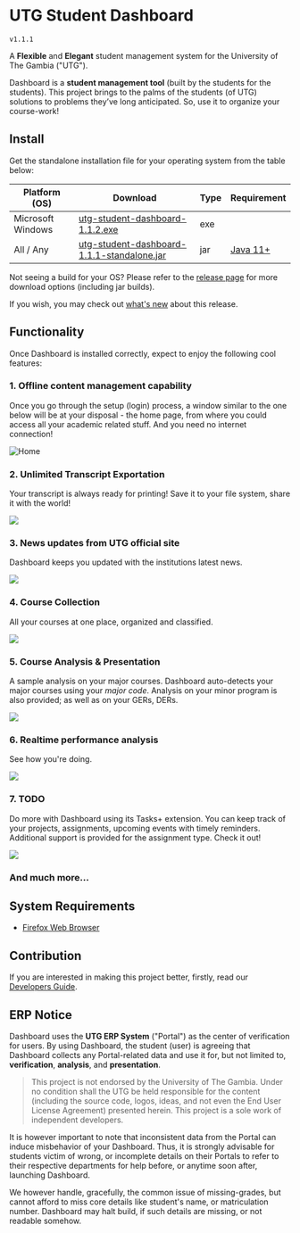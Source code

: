 # UTG Student Dashboard

`v1.1.1`

A **Flexible** and **Elegant** student management system for the University of The Gambia ("UTG").

Dashboard is a **student management tool** (built by the students for the students).
This project brings to the palms of the students (of UTG) solutions to problems they’ve long anticipated. So, use it to organize your course-work!

## Install

Get the standalone installation file for your operating system from the table below:

| Platform (OS) | Download                                                                                                                                                            | Type | Requirement |
| ----- |---------------------------------------------------------------------------------------------------------------------------------------------------------------------|------| ----- |
| Microsoft Windows | [utg-student-dashboard-1.1.2.exe](https://github.com/wdrammeh/utg-student-dashboard/releases/download/v1.1.2/utg-student-dashboard-1.1.2.exe)                       | exe  |  |
| All / Any | [utg-student-dashboard-1.1.1-standalone.jar](https://github.com/wdrammeh/utg-student-dashboard/releases/download/v1.1.2/utg-student-dashboard-1.1.2-standalone.jar) | jar  | [Java 11+](https://www.oracle.com/java/technologies/downloads/) |

Not seeing a build for your OS? Please refer to the [release page](https://github.com/wdrammeh/utg-student-dashboard/releases) for more download options (including jar builds).

If you wish, you may check out [what's new](ChangeLog.md) about this release.

## Functionality

Once Dashboard is installed correctly, expect to enjoy the following cool features:

### 1. **Offline** content management capability

Once you go through the setup (login) process, a window similar to the one below will be at your disposal - the home page, from where you could access all your academic related stuff. And you need no internet connection!

![Home](docs/screen/home.png)

### 2. **Unlimited** Transcript Exportation

Your transcript is always ready for printing! Save it to your file system, share it with the world!

![](docs/screen/transcript-home.png)

### 3. **News** updates from UTG official site

Dashboard keeps you updated with the institutions latest news.

![](docs/screen/news-home.png)

### 4. Course Collection

All your courses at one place, organized and classified.

![](docs/screen/modules-home.png)

### 5. Course Analysis & Presentation

A sample analysis on your major courses. Dashboard auto-detects your major courses using your _major code_. Analysis on your minor program is also provided; as well as on your GERs, DERs.

![](docs/screen/my-majors-sample.png)

### 6. Realtime performance analysis

See how you're doing.

![](docs/screen/semester-to-semester-performsnce-sketch.png)

### 7. TODO

Do more with Dashboard using its Tasks+ extension. You can keep track of your projects, assignments, upcoming events with timely reminders. Additional support is provided for the assignment type. Check it out!

![](docs/screen/task-menu.png)

### And much more...

## System Requirements

- [Firefox Web Browser](https://www.mozilla.org/en-US/firefox/new/)

## Contribution

If you are interested in making this project better, firstly, read our [Developers Guide](Contributing.md).

## ERP Notice

Dashboard uses the **UTG ERP System** ("Portal") as the center of verification for users. By using Dashboard, the student (user) is agreeing that Dashboard collects any Portal-related data and use it for, but not limited to, **verification**, **analysis**, and **presentation**.

> This project is not endorsed by the University of The Gambia. Under no condition shall the UTG be held responsible for the content (including the source code, logos, ideas, and not even the End User License Agreement) presented herein. This project is a sole work of independent developers.

It is however important to note that inconsistent data from the Portal can induce misbehavior of your Dashboard. Thus, it is strongly advisable for students victim of wrong, or incomplete details on their Portals to refer to their respective departments for help before, or anytime soon after, launching Dashboard.

We however handle, gracefully, the common issue of missing-grades, but cannot afford to miss core details like student's name, or matriculation number. Dashboard may halt build, if such details are missing, or not readable somehow.
